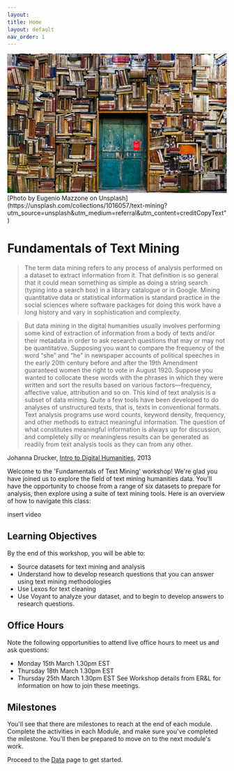 ```yaml
---
layout:
title: Home
layout: default
nav_order: 1
---
```


<img src="data/eugenio-mazzone-6ywyo2qtaZ8-unsplash (1).jpg" alt="Text-Mining" width="720">
<br>
[Photo by Eugenio Mazzone on Unsplash](https://unsplash.com/collections/1016057/text-mining?utm_source=unsplash&amp;utm_medium=referral&amp;utm_content=creditCopyText")

# Fundamentals of Text Mining 
>The term data mining refers to any process of analysis performed on a dataset to extract information from it. That definition is so general that it could mean something as simple as doing a string search (typing into a search box) in a library catalogue or in Google. Mining quantitative data or statistical information is standard practice in the social sciences where software packages for doing this work have a long history and vary in sophistication and complexity.

>But data mining in the digital humanities usually involves performing some kind of extraction of information from a body of texts and/or their metadata in order to ask research questions that may or may not be quantitative. Supposing you want to compare the frequency of the word “she” and “he” in newspaper accounts of political speeches in the early 20th century before and after the 19th Amendment guaranteed women the right to vote in August 1920. Suppose you wanted to collocate these words with the phrases in which they were written and sort the results based on various factors—frequency, affective value, attribution and so on. This kind of text analysis is a subset of data mining. Quite a few tools have been developed to do analyses of unstructured texts, that is, texts in conventional formats. Text analysis programs use word counts, keyword density, frequency, and other methods to extract meaningful information. The question of what constitutes meaningful information is always up for discussion, and completely silly or meaningless results can be generated as readily from text analysis tools as they can from any other.

Johanna Drucker, [Intro to Digital Humanities](http://dh101.humanities.ucla.edu/), 2013

Welcome to the 'Fundamentals of Text Mining' workshop! We're glad you have joined us to explore the field of text mining humanities data. You'll have the opportunity to choose from a range of six datasets to prepare for analysis, then explore using a suite of text mining tools.  Here is an overview of how to navigate this class:

insert video

## Learning Objectives
By the end of this workshop, you will be able to: 
- Source datasets for text mining and analysis
- Understand how to develop research questions that you can answer using text mining methodologies
- Use Lexos for text cleaning
- Use Voyant to analyze your dataset, and to begin to develop answers to research questions.

## Office Hours

Note the following opportunities to attend live office hours to meet us and ask questions: 
- Monday 15th March 1.30pm EST
- Thursday 18th March 1.30pm EST
- Thursday 25th March 1.30pm EST
See Workshop details from ER&L for information on how to join these meetings.

## Milestones

You'll see that there are milestones to reach at the end of each module. Complete the activities in each Module, and make sure you've completed the milestone. You'll then be prepared to move on to the next module's work. 


Proceed to the [Data](data) page to get started.


